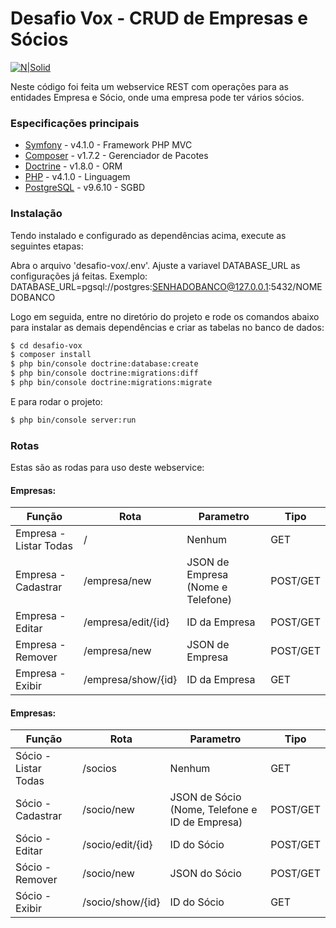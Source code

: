 # Desafio Vox - CRUD de Empresas e Sócios
[![N|Solid](https://symfony.com/images/v5/logos/header-logo.svg)](https://symfony.com/4)

Neste código foi feita um webservice REST com operações para as entidades Empresa e Sócio, onde uma empresa pode ter vários sócios.

### Especificações principais

* [Symfony](https://symfony.com/4) - v4.1.0 - Framework PHP MVC
* [Composer](https://getcomposer.org/) - v1.7.2 - Gerenciador de Pacotes
* [Doctrine](https://www.doctrine-project.org/) - v1.8.0 - ORM
* [PHP](https://secure.php.net/) - v4.1.0 - Linguagem
* [PostgreSQL](https://www.postgresql.org/) - v9.6.10 - SGBD

### Instalação

Tendo instalado e configurado as dependências acima, execute as seguintes etapas:

Abra o arquivo 'desafio-vox/.env'.
Ajuste a variavel DATABASE_URL as configurações já feitas.
Exemplo: 
DATABASE_URL=pgsql://postgres:SENHADOBANCO@127.0.0.1:5432/NOMEDOBANCO

Logo em seguida, entre no diretório do projeto e rode os comandos abaixo para instalar as demais dependências e criar as tabelas no banco de dados:
```sh
$ cd desafio-vox
$ composer install
$ php bin/console doctrine:database:create
$ php bin/console doctrine:migrations:diff
$ php bin/console doctrine:migrations:migrate
```

E para rodar o projeto:
```sh
$ php bin/console server:run
```

### Rotas
Estas são as rodas para uso deste webservice:
#### Empresas:
| Função | Rota | Parametro | Tipo |
| ------ | ------ | ------ | ------ |
| Empresa - Listar Todas | / | Nenhum | GET
| Empresa - Cadastrar | /empresa/new | JSON de Empresa (Nome e Telefone) | POST/GET
| Empresa - Editar | /empresa/edit/{id} | ID da Empresa | POST/GET
| Empresa - Remover | /empresa/new | JSON de Empresa | POST/GET
| Empresa - Exibir | /empresa/show/{id} | ID da Empresa | GET

#### Empresas:
| Função | Rota | Parametro | Tipo |
| ------ | ------ | ------ | ------ |
| Sócio - Listar Todas | /socios | Nenhum | GET
| Sócio - Cadastrar | /socio/new | JSON de Sócio (Nome, Telefone e ID de Empresa) | POST/GET
| Sócio - Editar | /socio/edit/{id} | ID do Sócio | POST/GET
| Sócio - Remover | /socio/new | JSON do Sócio | POST/GET
| Sócio - Exibir | /socio/show/{id} | ID do Sócio | GET
